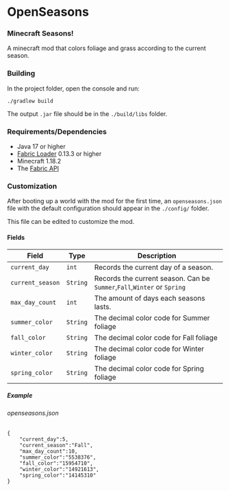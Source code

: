 # OpenSeasons
###  Minecraft Seasons!
A minecraft mod that colors foliage and grass according to the current season.

### Building
In the project folder, open the console and run:
```
./gradlew build
```

The output ```.jar``` file should be in the ``` ./build/libs ``` folder.

### Requirements/Dependencies
* Java 17 or higher
* [Fabric Loader](https://fabricmc.net/use/installer/) 0.13.3 or higher
* Minecraft 1.18.2
* The [Fabric API](https://www.curseforge.com/minecraft/mc-mods/fabric-api)

### Customization

After booting up a world with the mod for the first time, an ``openseasons.json`` file with the default 
configuration should appear in the ``./config/`` folder.

This file can be edited to customize the mod.

#### Fields

| Field          | Type   | Description                                                                     |
|----------------|--------|---------------------------------------------------------------------------------|
| ``current_day``    | ``int``    | Records the current day of a season.                                            |
| ``current_season`` | ``String`` | Records the current season. Can be ``Summer``,``Fall``,``Winter`` or ``Spring`` |
| ``max_day_count``  | ``int``    | The amount of days each seasons lasts.                                          |
| ``summer_color``   | ``String`` | The decimal color code for Summer foliage                                       |
| ``fall_color``     | ``String`` | The decimal color code for Fall foliage                                         |
| ``winter_color``   | ``String`` | The decimal color code for Winter foliage                                       |
| ``spring_color``   | ``String`` | The decimal color code for Spring foliage                                       |


##### Example
###### openseasons.json
````
{
    "current_day":5,
    "current_season":"Fall",
    "max_day_count":10,
    "summer_color":"5538376",
    "fall_color":"15954710",
    "winter_color":"14921613",
    "spring_color":"14145310"
}
````